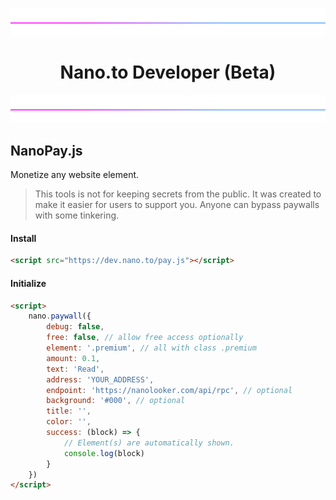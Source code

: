 ![line](https://github.com/fwd/n2/raw/master/.github/line.png)

<h1 align="center">Nano.to Developer (Beta)</h1>

![line](https://github.com/fwd/n2/raw/master/.github/line.png)

## NanoPay.js

Monetize any website element.

> This tools is not for keeping secrets from the public. It was created to make it easier for users to support you. Anyone can bypass paywalls with some tinkering.

#### Install

```html
<script src="https://dev.nano.to/pay.js"></script>
```

#### Initialize

```html
<script>
    nano.paywall({ 
        debug: false,
        free: false, // allow free access optionally
        element: '.premium', // all with class .premium
        amount: 0.1,
        text: 'Read',
        address: 'YOUR_ADDRESS', 
        endpoint: 'https://nanolooker.com/api/rpc', // optional
        background: '#000', // optional
        title: '',
        color: '',
        success: (block) => {
            // Element(s) are automatically shown.
            console.log(block)
        }
    })
</script>
```